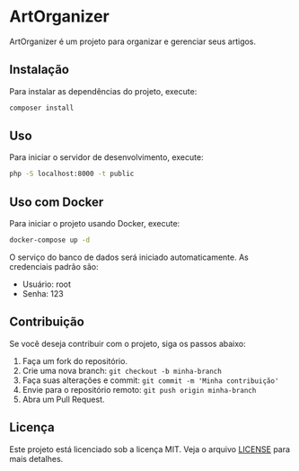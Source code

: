 # ArtOrganizer

ArtOrganizer é um projeto para organizar e gerenciar seus artigos.

## Instalação

Para instalar as dependências do projeto, execute:

```bash
composer install
```

## Uso

Para iniciar o servidor de desenvolvimento, execute:

```bash
php -S localhost:8000 -t public
```

## Uso com Docker

Para iniciar o projeto usando Docker, execute:

```bash
docker-compose up -d
```

O serviço do banco de dados será iniciado automaticamente. As credenciais padrão são:
- Usuário: root
- Senha: 123

## Contribuição

Se você deseja contribuir com o projeto, siga os passos abaixo:

1. Faça um fork do repositório.
2. Crie uma nova branch: `git checkout -b minha-branch`
3. Faça suas alterações e commit: `git commit -m 'Minha contribuição'`
4. Envie para o repositório remoto: `git push origin minha-branch`
5. Abra um Pull Request.

## Licença

Este projeto está licenciado sob a licença MIT. Veja o arquivo [LICENSE](LICENSE) para mais detalhes.
